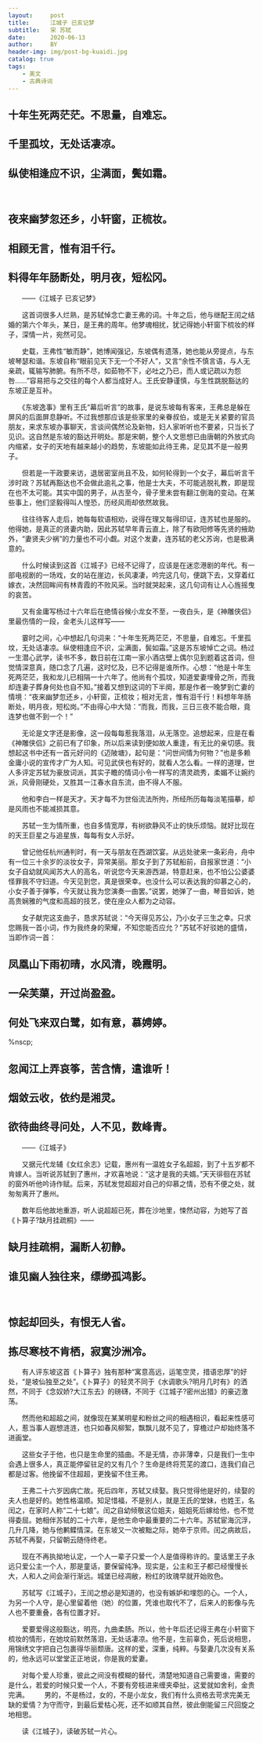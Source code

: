 ```yaml
---
layout:     post
title:      江城子 已亥记梦
subtitle:   宋 苏轼
date:       2020-06-13
author:     BY
header-img: img/post-bg-kuaidi.jpg
catalog: true
tags:
    - 美文
    - 古典诗词
---
```


## 十年生死两茫茫。不思量，自难忘。
## 千里孤坟，无处话凄凉。
## 纵使相逢应不识，尘满面，鬓如霜。
&nbsp;
## 夜来幽梦忽还乡，小轩窗，正梳妆。
## 相顾无言，惟有泪千行。
## 料得年年肠断处，明月夜，短松冈。 

　　——《江城子 已亥记梦》 

　　这首词很多人烂熟，是苏轼悼念亡妻王弗的词。十年之后，他与继配王闰之结婚的第六个年头，某日，是王弗的周年。他梦魂相扰，犹记得她小轩窗下梳妆的样子，深情一片，宛然可见。 

　　史载，王弗性“敏而静”，她博闻强记，东坡偶有遗落，她也能从旁提点，与东坡琴瑟和谐。东坡自称“眼前见天下无一个不好人”，又言“余性不慎言语，与人无亲疏，辄输写肺腑。有所不尽，如茹物不下，必吐之乃已，而人或记疏以为怨咎……”容易把与之交往的每个人都当成好人。王氏安静谨慎，与生性跳脱豁达的东坡正是互补。 

　　《东坡逸事》里有王氏“幕后听言”的故事，是说东坡每有客来，王弗总是躲在屏风的后面屏息静听。不过我想那应该是些家里的亲眷叔伯，或是无关紧要的官员朋友，来求东坡办事聊天，言谈间偶然论及新物，妇人家听听也不要紧，只当长了见识。这自然是东坡的豁达开明处。那是宋朝，整个人文思想已由唐朝的外放式向内缩紧，女子的天地有越来越小的趋势，东坡能如此待王弗，足见其不是一般男子。 

　　但若是一干政要来访，退居密室尚且不及，如何轮得到一个女子，幕后听言干涉时政？苏轼再豁达也不会做此逾礼之事，他是士大夫，不可能逃脱礼教，即是现在也不太可能。其实中国的男子，从古至今，骨子里未尝有翻江倒海的变动。在某些事上，他们坚毅得叫人惶恐，历经风雨却依然故我。 

　　往往待客人走后，她每每软语相劝，说得在理又每得印证，连苏轼也是服的。他得她，是真正的贤妻内助，因此苏轼早年青云直上，除了有欧阳修等先贤的掖助外，“妻贤夫少祸”的力量也不可小觑。对这个发妻，连苏轼的老父苏询，也是极满意的。 

　　什么时候读到这首《江城子》已经不记得了，应该是在迷恋港剧的年代。有一部电视剧的一场戏，女的站在崖边，长风凄凄，吟完这几句，便跳下去，又穿着红嫁衣，决然回眸间有林青霞的不败风采。当时就哭起来，这几句词有让人心旌摇曳的哀苦。 

　　又有金庸写杨过十六年后在绝情谷候小龙女不至，一夜白头，是《神雕侠侣》里最伤情的一段，金老头儿这样写—— 

　　霎时之间，心中想起几句词来：“十年生死两茫茫，不思量，自难忘。千里孤坟，无处话凄凉。纵使相逢应不识，尘满面，鬓如霜。”这是苏东坡悼亡之词。杨过一生潜心武学，读书不多，数日前在江南一家小酒店壁上偶尔见到题着这首词，但觉情深意真，随口念了几遍，这时忆及，已不记得是谁所作。心想：“他是十年生死两茫茫，我和龙儿已相隔一十六年了。他尚有个孤坟，知道爱妻埋骨之所，而我却连妻子葬身何处也自不知。”接着又想到这词的下半阕，那是作者一晚梦到亡妻的情境：“夜来幽梦忽还乡，小轩窗，正梳妆；相对无言，惟有泪千行！料想年年肠断处，明月夜，短松岗。”不由得心中大恸：“而我，而我，三日三夜不能合眼，竟连梦也做不到一个！” 

　　无论是文字还是影像，这一段每每惹我落泪，从无落空。追想起来，应是在看《神雕侠侣》之前已有了印象，所以后来读到便如故人重逢，有无比的亲切感。我想起这书中还有一首元好问的《迈陂塘》，起句是：“问世间情为何物？”也是多赖金庸小说的宣传才广为人知。可见武侠也有好的，就看人怎么看。一样的道理，世人多评定苏轼为豪放词派，其实子瞻的情词小令一样写的清灵疏秀，柔媚不让婉约派，风骨刚硬处，又胜其一江春水自东流，由不得人不服。 

　　他和李白一样是天才。天才每不为世俗流法所拘，所经所历每每淡笔描摹，却是风雨也不能减损其意。 



　　苏轼一生为情所重，也自多情宽厚，有树欲静风不止的快乐烦恼。就好比现在的天王巨星之与追星族，每每有女人示好。 

　　曾记他任杭州通判时，有一天与朋友在西湖饮宴。从远处驶来一条彩舟，舟中有一位三十余岁的淡妆女子，异常美丽。那女子到了苏轼船前，自报家世道：“小女子自幼就风闻苏大人的高名，听说您今天来游西湖，特意赶来，也不怕公公婆婆怪罪我不守妇道。今天见到您，真是很荣幸。也没什么可以表达我的仰慕之心的，小女子善于弹筝，今天就让我为您演奏一曲罢。”说罢，她弹了一曲，琴音如诉，她高贵娴雅的气度和高超的技艺，使在座众人都为之动容。 

　　女子献完这支曲子，恳求苏轼说：“今天得见苏公，乃小女子三生之幸。只求您赐我一首小词，作为我终身的荣耀，不知您能否应允？”苏轼不好驳她的盛情，当即作词一首： 

## 凤凰山下雨初晴，水风清，晚霞明。
## 一朵芙蕖，开过尚盈盈。
## 何处飞来双白鹭，如有意，慕娉婷。 
%nscp;
## 忽闻江上弄哀筝，苦含情，遣谁听！
## 烟敛云收，依约是湘灵。 
## 欲待曲终寻问处，人不见，数峰青。 

　　——《江城子》 

　　又据元代龙辅《女红余志》记载，惠州有一温姓女子名超超，到了十五岁都不肯嫁人。当听说苏轼到了惠州，才欢喜地说：“这才是我的夫婿。”天天徘徊在苏轼的窗外听他吟诗作赋。后来，苏轼发觉超超对自己的仰慕之情，恐有不便之处，就匆匆离开了惠州。 

　　数年后他故地重游，听人说超超已死，葬在沙地里，悚然动容，为她写了首《卜算子?缺月挂疏桐》—— 

## 缺月挂疏桐，漏断人初静。
## 谁见幽人独往来，缥缈孤鸿影。 
&nbsp;
## 惊起却回头，有恨无人省。
## 拣尽寒枝不肯栖，寂寞沙洲冷。 

　　有人评东坡这首《卜算子》独有那种“寓意高远，运笔空灵，措语忠厚”的好处，“是坡仙独至之处”。《卜算子》的轻灵不同于《水调歌头?明月几时有》的洒然，不同于《念奴娇?大江东去》的磅礴，不同于《江城子?密州出猎》的豪迈激荡。 

　　然而他和超超之间，就像现在某某明星和粉丝之间的相遇相识，看起来性感可人，惹当事人遐想涟涟，也只如春风柳絮，飘飘儿就不见了，穿檐过户却始终落不进画堂。 

　　这些女子于他，也只是生命里的插曲。不是无情，亦非薄幸，只是我们一生中会遇上很多人，真正能停留驻足的又有几个？生命是终将荒芜的渡口，连我们自己都是过客。他挽留不住超超，更挽留不住王弗。 

　　王弗二十六岁因病亡故。死后四年，苏轼又续娶。我只觉得他是好的，续娶的夫人也是好的。她性格温顺。知足惜福，不是别人，就是王氏的堂妹，也姓王，名闰之，在家时人称“二十七娘”。闰之自幼倾敬这位姐夫，姐姐死后嫁给他，也不觉得委屈。她相伴苏轼的二十六年，是他生命中最重要的二十六年。苏轼宦海沉浮，几升几降，她与他鹣鲽情深。在东坡又一次被黜之际，她卒于京师。闰之病故后，苏轼不再娶，只留朝云随侍终老。 

　　现在不再执拗地认定，一个人一辈子只爱一个人是值得称许的。童话里王子永远只爱公主一个人，那是童话，要保留纯净。现实是，公主和王子都已经慢慢长大，人和人之间会渐行渐远。城堡已经凋敝，粉红的玫瑰早就开始败色。 

　　苏轼写《江城子》，王闰之想必是知道的，也没有嫉妒和埋怨的心。一个人，为另一个人守，是心里留着他（她）的位置，凭谁也取代不了，后来人的影像与先人也不要重叠，各有位置才好。 

　　爱要爱得这般豁达，明亮，九曲柔肠。所以，他十年后还记得王弗在小轩窗下梳妆的情形，在她坟前默然落泪，无处话凄凉。他不是，生前辜负，死后说相思，用锦绣文字把自己包裹得华丽颓唐。这样的爱，深重，纯粹。与娶妻几次没有关系的，他永远可以堂堂正正地说，你是我的爱妻。 

　　对每个爱人珍重，彼此之间没有模糊的替代，清楚地知道自己需要谁，需要的是什么，若爱的时候只爱一个人，不要有旁枝进来缠夹牵扯，这爱就如舍利，金贵完满。 
　　男的，不是杨过，女的，不是小龙女，我们有什么资格去苛求完美无缺的爱情？为守而守，到最后爱枯心死，还不如顺其自然，彼此倒能留三尺回旋之地相思。 

　　读《江城子》，读破苏轼一片心。 

